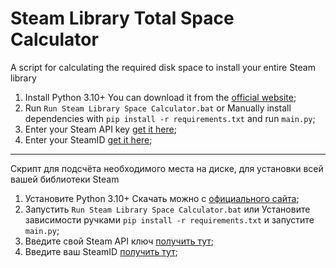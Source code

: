 # Steam Library Total Space Calculator

A script for calculating the required disk space to install your entire Steam library

1. Install Python 3.10+
You can download it from the [official website](https://www.python.org/downloads/);
2. Run `Run Steam Library Space Calculator.bat` or
Manually install dependencies with `pip install -r requirements.txt` and run `main.py`;
3. Enter your Steam API key [get it here](https://steamcommunity.com/dev/apikey);
4. Enter your SteamID [get it here](https://steamdb.info/calculator);

---

Скрипт для подсчёта необходимого места на диске, для установки всей вашей библиотеки Steam

1. Установите Python 3.10+
Скачать можно с [официального сайта](https://www.python.org/downloads/);
2. Запустить `Run Steam Library Space Calculator.bat` или
Установите зависимости ручками `pip install -r requirements.txt` и запустите `main.py`;
3. Введите свой Steam API ключ [получить тут](https://steamcommunity.com/dev/apikey);
4. Введите ваш SteamID [получить тут](https://steamdb.info/calculator);
